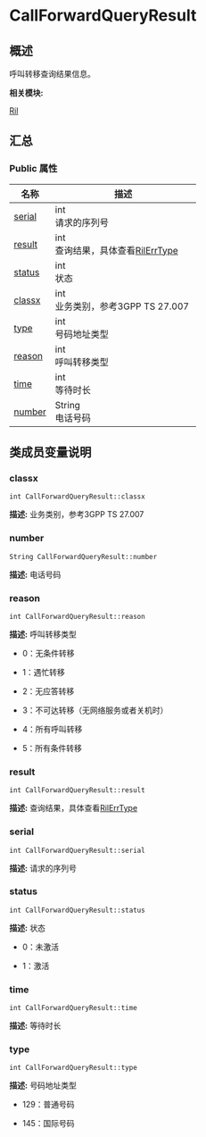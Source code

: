 # CallForwardQueryResult


## 概述

呼叫转移查询结果信息。

**相关模块:**

[Ril](_ril.md)


## 汇总


### Public 属性

  | 名称 | 描述 | 
| -------- | -------- |
| [serial](#serial) | int<br/>请求的序列号&nbsp; | 
| [result](#result) | int<br/>查询结果，具体查看[RilErrType](_ril.md#rilerrtype) | 
| [status](#status) | int<br/>状态 | 
| [classx](#classx) | int<br/>业务类别，参考3GPP&nbsp;TS&nbsp;27.007&nbsp; | 
| [type](#type) | int<br/>号码地址类型 | 
| [reason](#reason) | int<br/>呼叫转移类型 | 
| [time](#time) | int<br/>等待时长&nbsp; | 
| [number](#number) | String<br/>电话号码&nbsp; | 


## 类成员变量说明


### classx

  
```
int CallForwardQueryResult::classx
```
**描述:**
业务类别，参考3GPP TS 27.007


### number

  
```
String CallForwardQueryResult::number
```
**描述:**
电话号码


### reason

  
```
int CallForwardQueryResult::reason
```
**描述:**
呼叫转移类型

- 0：无条件转移

- 1：遇忙转移

- 2：无应答转移

- 3：不可达转移（无网络服务或者关机时）

- 4：所有呼叫转移

- 5：所有条件转移 


### result

  
```
int CallForwardQueryResult::result
```
**描述:**
查询结果，具体查看[RilErrType](_ril.md#rilerrtype)


### serial

  
```
int CallForwardQueryResult::serial
```
**描述:**
请求的序列号


### status

  
```
int CallForwardQueryResult::status
```
**描述:**
状态

- 0：未激活

- 1：激活 


### time

  
```
int CallForwardQueryResult::time
```
**描述:**
等待时长


### type

  
```
int CallForwardQueryResult::type
```
**描述:**
号码地址类型

- 129：普通号码

- 145：国际号码 
